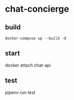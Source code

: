 # chat-concierge

## build
```
docker-compose up --build -d
```

## start
docker attach chat-api

## test
pipenv run test